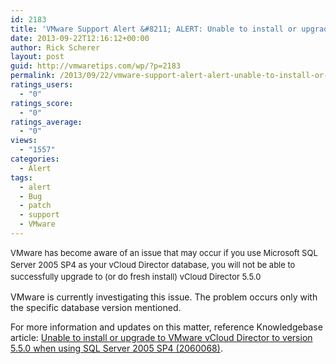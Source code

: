 ```yaml
---
id: 2183
title: 'VMware Support Alert &#8211; ALERT: Unable to install or upgrade vCloud Director 5.5.0'
date: 2013-09-22T12:16:12+00:00
author: Rick Scherer
layout: post
guid: http://vmwaretips.com/wp/?p=2183
permalink: /2013/09/22/vmware-support-alert-alert-unable-to-install-or-upgrade-vcloud-director-5-5-0/
ratings_users:
  - "0"
ratings_score:
  - "0"
ratings_average:
  - "0"
views:
  - "1557"
categories:
  - Alert
tags:
  - alert
  - Bug
  - patch
  - support
  - VMware
---
```

<span style="font-size: 13px; line-height: 19px;">VMware has become aware of an issue that may occur if you use Microsoft SQL Server 2005 SP4 as your vCloud Director database, you will not be able to successfully upgrade to (or do fresh install) vCloud Director 5.5.0</span>

VMware is currently investigating this issue. The problem occurs only with the specific database version mentioned.

For more information and updates on this matter, reference Knowledgebase article: <a href="http://kb.vmware.com/kb/2060068" target="_blank">Unable to install or upgrade to VMware vCloud Director to version 5.5.0 when using SQL Server 2005 SP4 (2060068)</a>.

&nbsp;